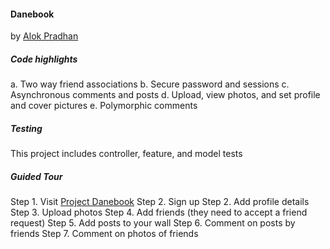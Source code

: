 #### Danebook

by [Alok Pradhan](www.linkedin.com/in/alokp)

##### Code highlights
a. Two way friend associations
b. Secure password and sessions
c. Asynchronous comments and posts
d. Upload, view photos, and set profile and cover pictures
e. Polymorphic comments

##### Testing
This project includes controller, feature, and model tests

##### Guided Tour
Step 1. Visit [Project Danebook](http://blooming-escarpment-2596.herokuapp.com/)
Step 2. Sign up
Step 2. Add profile details
Step 3. Upload photos
Step 4. Add friends (they need to accept a friend request)
Step 5. Add posts to your wall
Step 6. Comment on posts by friends
Step 7. Comment on photos of friends
